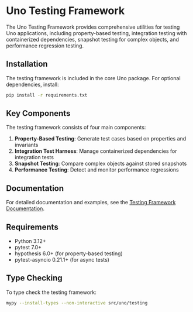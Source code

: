 # Uno Testing Framework

The Uno Testing Framework provides comprehensive utilities for testing Uno applications, including property-based testing, integration testing with containerized dependencies, snapshot testing for complex objects, and performance regression testing.

## Installation

The testing framework is included in the core Uno package. For optional dependencies, install:

```bash
pip install -r requirements.txt
```

## Key Components

The testing framework consists of four main components:

1. **Property-Based Testing**: Generate test cases based on properties and invariants
2. **Integration Test Harness**: Manage containerized dependencies for integration tests
3. **Snapshot Testing**: Compare complex objects against stored snapshots
4. **Performance Testing**: Detect and monitor performance regressions

## Documentation

For detailed documentation and examples, see the [Testing Framework Documentation](../../../docs/testing/framework.md).

## Requirements

- Python 3.12+
- pytest 7.0+
- hypothesis 6.0+ (for property-based testing)
- pytest-asyncio 0.21.1+ (for async tests)

## Type Checking

To type check the testing framework:

```bash
mypy --install-types --non-interactive src/uno/testing
```